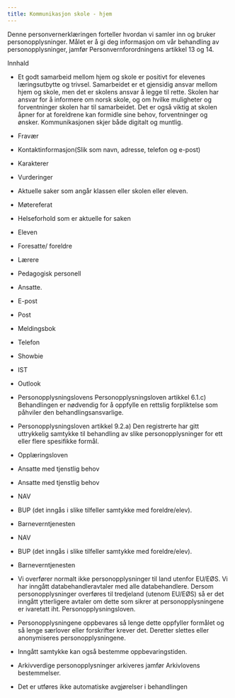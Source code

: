 ```yaml
---
title: Kommunikasjon skole - hjem
---
```



  

Denne personvernerklæringen forteller hvordan vi samler inn og bruker personopplysninger. Målet er å gi deg informasjon om vår behandling av personopplysninger, jamfør Personvernforordningens artikkel 13 og 14.

  

Innhald

*   Et godt samarbeid mellom hjem og skole er positivt for elevenes læringsutbytte og trivsel. Samarbeidet er et gjensidig ansvar mellom hjem og skole, men det er skolens ansvar å legge til rette. Skolen har ansvar for å informere om norsk skole, og om hvilke muligheter og forventninger skolen har til samarbeidet. Det er også viktig at skolen åpner for at foreldrene kan formidle sine behov, forventninger og ønsker. Kommunikasjonen skjer både digitalt og muntlig.  
    
*   Fravær  
    
*   Kontaktinformasjon(Slik som navn, adresse, telefon og e-post)  
    
*   Karakterer  
    
*   Vurderinger  
    
*   Aktuelle saker som angår klassen eller skolen eller eleven.  
    
*   Møtereferat  
    
*   Helseforhold som er aktuelle for saken  
    
*   Eleven  
    
*   Foresatte/ foreldre  
    
*   Lærere  
    
*   Pedagogisk personell  
    
*   Ansatte.  
    
*   E-post  
    
*   Post  
    
*   Meldingsbok  
    
*   Telefon  
    
*   Showbie  
    
*   IST  
    
*   Outlook  
    
*   Personopplysningslovens Personopplysningsloven artikkel 6.1.c) Behandlingen er nødvendig for å oppfylle en rettslig forpliktelse som påhviler den behandlingsansvarlige.  
    
*   Personopplysningsloven artikkel 9.2.a) Den registrerte har gitt uttrykkelig samtykke til behandling av slike personopplysninger for ett eller flere spesifikke formål.  
    
*   Opplæringsloven  
    
*   Ansatte med tjenstlig behov  
    
*   Ansatte med tjenstlig behov  
    
*   NAV  
    
*   BUP (det inngås i slike tilfeller samtykke med foreldre/elev).  
    
*   Barneverntjenesten  
    
*   NAV  
    
*   BUP (det inngås i slike tilfeller samtykke med foreldre/elev).  
    
*   Barneverntjenesten  
    
*   Vi overfører normalt ikke personopplysninger til land utenfor EU/EØS. Vi har inngått databehandleravtaler med alle databehandlere. Dersom personopplysninger overføres til tredjeland (utenom EU/EØS) så er det inngått ytterligere avtaler om dette som sikrer at personopplysningene er ivaretatt iht. Personopplysningsloven.  
    
*   Personopplysningene oppbevares så lenge dette oppfyller formålet og så lenge særlover eller forskrifter krever det. Deretter slettes eller anonymiseres personopplysningene.  
    
*   Inngått samtykke kan også bestemme oppbevaringstiden.  
    
*   Arkivverdige personopplysninger arkiveres jamfør Arkivlovens bestemmelser.  
    
*   Det er utføres ikke automatiske avgjørelser i behandlingen
